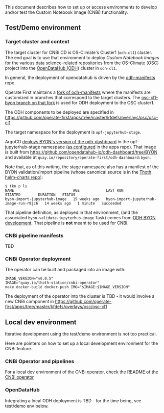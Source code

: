 
This document describes how to set up or access environments to develop and/or test the Custom Notebook Image (CNBi) functionality.

## Test/Demo environment

### Target cluster and context

The target cluster for CNBi CD is OS-Climate's Cluster1 (`odh-cl1`) cluster. The end goal is to use that environment to deploy *Custom Notebook Images* for the various data science-related repositories from the OS-Climate (OSC) project into the [OpenDataHub (ODH)](https://opendatahub.io) cluster in `odh-cl1`.

In general, the deployment of opendatahub is driven by the [odh-manifests](https://github.com/opendatahub-io/odh-manifests/) repo.

Operate First maintains a [fork of odh-manifests](https://github.com/operate-first/odh-manifests) where the manifests are customized in branches that correspond to the target clusters. The [osc-cl1-byon branch on that fork](https://github.com/operate-first/odh-manifests/tree/osc-cl1-byon) is used for ODH deployment to the OSC cluster1.

The ODH components to be deployed are specified in <https://github.com/operate-first/apps/tree/master/kfdefs/overlays/osc/osc-cl1>

The target namespace for the deployment is `opf-jupyterhub-stage`.

ArgoCD [deploys BYON's version of the odh-dashboard](https://github.com/operate-first/odh-manifests/blob/34b43f6b2e2fe1195b37709736a89d64c3bf4411/odh-dashboard/base/deployment.yaml#L30) in the opf-jupyterhub-stage namespace ([as configured](https://github.com/operate-first/apps/blob/92c9d16c1d69e2a87075e2cf45f03dbf55324aa5/kfdefs/overlays/osc/osc-cl1/jupyterhub-stage/kfdef.yaml) in the apps repo). That image is built from <https://github.com/opendatahub-io/odh-dashboard/tree/BYON> and available at `quay.io/repository/operate-first/odh-dashboard:byon`.

Note that, as of this writing, the stage namespace also has a manifest of the BYON validation/import pipeline (whose canonical source is in the [Thoth helm-charts repo](https://github.com/thoth-station/helm-charts/blob/08e78c0bd12cfe85cad65d5d1b6979ddb45ee1fb/charts/meteor-pipelines/templates/byon-import-jupyterhub-image.yaml)):

    $ tkn p ls
    NAME                           AGE            LAST RUN                                 STARTED        DURATION   STATUS
    byon-import-jupyterhub-image   15 weeks ago   byon-import-jupyterhub-image-run-r8jc6   14 weeks ago   1 minute   Succeeded

That pipeline definition, as deployed in that environment, (and the associated `byon-validate-jupyterhub-image` Task) comes from [ODH BYON development](https://github.com/operate-first/odh-manifests/tree/osc-cl1-byon/jupyterhub/jupyterhub/overlays/byon). That pipeline is **not** meant to be used for CNBi.

### CNBi pipeline manifests

TBD

### CNBi Operator deployment

The operator can be built and packaged into an image with:

    IMAGE_VERSION="v0.0.5"
    IMAGE="quay.io/thoth-station/cnbi-operator"
    make docker-build docker-push IMG="$IMAGE:$IMAGE_VERSION"

The deployment of the operator into the cluster is TBD - it would involve a new CNBi component in https://github.com/operate-first/apps/tree/master/kfdefs/overlays/osc/osc-cl1

## Local dev environment

Iterative development using the test/demo environment is not too practical.

Here are pointers on how to set up a local development environment for the CNBi feature.

### CNBi Operator and pipelines

For a local dev environment of the CNBi operator, check the [README of the CNBi operator](https://github.com/goern/meteor-operator/blob/spike-cnbi-crd/README.md)

### OpenDataHub

Integrating a local ODH deployment is TBD - for the time being, see test/demo env below.
